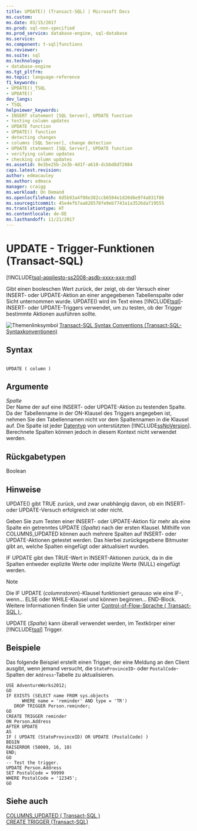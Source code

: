 ```yaml
---
title: UPDATE() (Transact-SQL) | Microsoft Docs
ms.custom: 
ms.date: 03/15/2017
ms.prod: sql-non-specified
ms.prod_service: database-engine, sql-database
ms.service: 
ms.component: t-sql|functions
ms.reviewer: 
ms.suite: sql
ms.technology:
- database-engine
ms.tgt_pltfrm: 
ms.topic: language-reference
f1_keywords:
- UPDATE()_TSQL
- UPDATE()
dev_langs:
- TSQL
helpviewer_keywords:
- INSERT statement [SQL Server], UPDATE function
- testing column updates
- UPDATE function
- UPDATE() function
- detecting changes
- columns [SQL Server], change detection
- UPDATE statement [SQL Server], UPDATE function
- verifying column updates
- checking column updates
ms.assetid: 8e3be25b-2e3b-4d1f-a610-dcbbd8d72084
caps.latest.revision: 
author: edmacauley
ms.author: edmaca
manager: craigg
ms.workload: On Demand
ms.openlocfilehash: 6d5b93a4f98e382ccb6504e1d20d6e974a031f86
ms.sourcegitcommit: 45e4efb7aa828578fe9eb7743a1a3526da719555
ms.translationtype: HT
ms.contentlocale: de-DE
ms.lasthandoff: 11/21/2017
---
```

# <a name="update---trigger-functions-transact-sql"></a>UPDATE - Trigger-Funktionen (Transact-SQL)
[!INCLUDE[tsql-appliesto-ss2008-asdb-xxxx-xxx-md](../../includes/tsql-appliesto-ss2008-asdb-xxxx-xxx-md.md)]

  Gibt einen booleschen Wert zurück, der zeigt, ob der Versuch einer INSERT- oder UPDATE-Aktion an einer angegebenen Tabellenspalte oder Sicht unternommen wurde. UPDATE() wird im Text eines [!INCLUDE[tsql](../../includes/tsql-md.md)]-INSERT- oder UPDATE-Triggers verwendet, um zu testen, ob der Trigger bestimmte Aktionen ausführen sollte.  
  
 ![Themenlinksymbol](../../database-engine/configure-windows/media/topic-link.gif "Topic link icon") [Transact-SQL Syntax Conventions (Transact-SQL-Syntaxkonventionen)](../../t-sql/language-elements/transact-sql-syntax-conventions-transact-sql.md)  
  
## <a name="syntax"></a>Syntax  
  
```  
  
UPDATE ( column )   
```  
  
## <a name="arguments"></a>Argumente  
 *Spalte*  
 Der Name der auf eine INSERT- oder UPDATE-Aktion zu testenden Spalte. Da der Tabellenname in der ON-Klausel des Triggers angegeben ist, nehmen Sie den Tabellennamen nicht vor dem Spaltennamen in die Klausel auf. Die Spalte ist jeder [Datentyp](../../t-sql/data-types/data-types-transact-sql.md) von unterstützten [!INCLUDE[ssNoVersion](../../includes/ssnoversion-md.md)]. Berechnete Spalten können jedoch in diesem Kontext nicht verwendet werden.  
  
## <a name="return-types"></a>Rückgabetypen  
 Boolean  
  
## <a name="remarks"></a>Hinweise  
 UPDATE() gibt TRUE zurück, und zwar unabhängig davon, ob ein INSERT- oder UPDATE-Versuch erfolgreich ist oder nicht.  
  
 Geben Sie zum Testen einer INSERT- oder UPDATE-Aktion für mehr als eine Spalte ein getrenntes UPDATE (*Spalte*) nach der ersten Klausel. Mithilfe von COLUMNS_UPDATED können auch mehrere Spalten auf INSERT- oder UPDATE-Aktionen getestet werden. Das hierbei zurückgegebene Bitmuster gibt an, welche Spalten eingefügt oder aktualisiert wurden.  
  
 IF UPDATE gibt den TRUE-Wert in INSERT-Aktionen zurück, da in die Spalten entweder explizite Werte oder implizite Werte (NULL) eingefügt werden.  
  
> [!NOTE]  
>  Die IF UPDATE (*columnstore*n)-Klausel funktioniert genauso wie eine IF-, wenn... ELSE oder WHILE-Klausel und können beginnen... END-Block. Weitere Informationen finden Sie unter [Control-of-Flow-Sprache &#40; Transact-SQL &#41; ](~/t-sql/language-elements/control-of-flow.md).  
  
 UPDATE (*Spalte*) kann überall verwendet werden, im Textkörper einer [!INCLUDE[tsql](../../includes/tsql-md.md)] Trigger.  
  
## <a name="examples"></a>Beispiele  
 Das folgende Beispiel erstellt einen Trigger, der eine Meldung an den Client ausgibt, wenn jemand versucht, die `StateProvinceID`- oder `PostalCode`-Spalten der `Address`-Tabelle zu aktualisieren.  
  
```  
USE AdventureWorks2012;  
GO  
IF EXISTS (SELECT name FROM sys.objects  
      WHERE name = 'reminder' AND type = 'TR')  
   DROP TRIGGER Person.reminder;  
GO  
CREATE TRIGGER reminder  
ON Person.Address  
AFTER UPDATE   
AS   
IF ( UPDATE (StateProvinceID) OR UPDATE (PostalCode) )  
BEGIN  
RAISERROR (50009, 16, 10)  
END;  
GO  
-- Test the trigger.  
UPDATE Person.Address  
SET PostalCode = 99999  
WHERE PostalCode = '12345';  
GO  
```  
  
## <a name="see-also"></a>Siehe auch  
 [COLUMNS_UPDATED &#40; Transact-SQL &#41;](../../t-sql/functions/columns-updated-transact-sql.md)   
 [CREATE TRIGGER &#40;Transact-SQL&#41;](../../t-sql/statements/create-trigger-transact-sql.md)  
  
  
